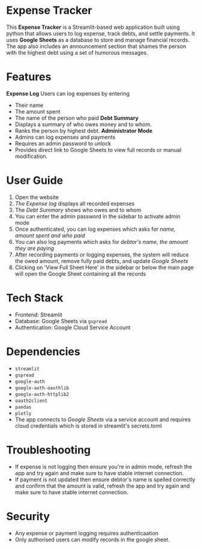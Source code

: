 # Expense Tracker
This **Expense Tracker** is a Streamlit-based web application built using python that allows users to log expense, track debts, and settle payments. It uses **Google Sheets** as a database to store and manage financial records. The app also includes an announcement section that shames the person with the highest debt using a set of humorous messages.

# Features
**Expense Log**
Users can log expenses by entering
- Their name
- The amount spent
- The name of the person who paid
**Debt Summary**
- Displays a summary of who owes money and to whom.
- Ranks the person by highest debt.
**Administrator Mode**
- Admins can log expenses and payments
- Requires an admin password to unlock
- Provides direct link to Google Sheets to view full records or manual modification.

# User Guide
1. Open the website
2. *The Expense log* displays all recorded expenses
3. The *Debt Summary* shows who owes and to whom
4. You can enter the admin password in the sidebar to activate admin mode
5. Once authenticated, you can log expenses which asks for *name, amount spent and who paid*
6. You can also log payments which asks for *debtor's name, the amount they are paying*
7. After recording payments or logging expenses, the system will reduce the owed amount, remove fully paid debts, and update *Google Sheets*
8. Clicking on 'View Full Sheet Here' in the sidebar or below the main page will open the Google Sheet containing all the records

# Tech Stack
- Frontend: Streamlit
- Database: Google Sheets via ```gspread```
- Authentication: Google Cloud Service Account

# Dependencies
- ```streamlit```
- ```gspread```
- ```google-auth```
- ```google-auth-oauthlib```
- ```google-auth-httplib2```
- ```oauth2client```
- ```pandas```
- ```plotly```
- The app connects to *Google Sheets* via a service account and requires cloud credentials which is stored in streamlit's secrets.toml

# Troubleshooting
- If expense is not logging then ensure you're in admin mode, refresh the app and try again and make sure to have stable internet connection.
- If payment is not updated then ensure debtor's name is spelled correctly and confirm that the amount is valid, refresh the app and try again and make sure to have stable internet connection.

# Security
- Any expense or payment logging requires authenticaation
- Only authorised users can modify records in the google sheet.
